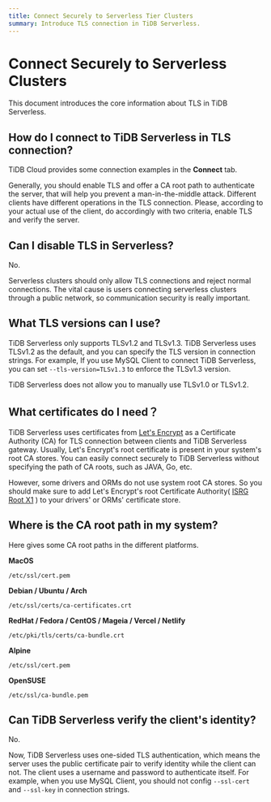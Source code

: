```yaml
---
title: Connect Securely to Serverless Tier Clusters
summary: Introduce TLS connection in TiDB Serverless.
---
```


# Connect Securely to Serverless Clusters

This document introduces the core information about TLS in TiDB Serverless.

## How do I connect to TiDB Serverless in TLS connection?

TiDB Cloud provides some connection examples in the **Connect** tab.

Generally, you should enable TLS and offer a CA root path to authenticate the server, that will help you prevent a man-in-the-middle attack. Different clients have different operations in the TLS connection. Please, according to your actual use of the client, do accordingly with two criteria, enable TLS and verify the server.

## Can I disable TLS in Serverless?

No.

Serverless clusters should only allow TLS connections and reject normal connections. The vital cause is users connecting serverless clusters through a public network, so communication security is really important.

## What TLS versions can I use?

TiDB Serverless only supports TLSv1.2 and TLSv1.3. TiDB Serverless uses TLSv1.2 as the default, and you can specify the TLS version in connection strings. For example, If you use MySQL Client to connect TiDB Serverless, you can set `--tls-version=TLSv1.3` to enforce the TLSv1.3 version.

TiDB Serverless does not allow you to manually use TLSv1.0 or TLSv1.2.

## What certificates do I need？

TiDB Serverless uses certificates from [Let's Encrypt](https://letsencrypt.org/) as a Certificate Authority (CA) for TLS connection between clients and TiDB Serverless gateway. Usually, Let's Encrypt's root certificate is present in your system's root CA stores. You can easily connect securely to TiDB Serverless without specifying the path of CA roots, such as JAVA, Go, etc.

However, some drivers and ORMs do not use system root CA stores. So you should make sure to add Let's Encrypt's root Certificate Authority( [ISRG Root X1](https://letsencrypt.org/certs/isrgrootx1.pem.txt) ) to your drivers' or ORMs' certificate store.

## Where is the CA root path in my system?

Here gives some CA root paths in the different platforms.

**MacOS**

```
/etc/ssl/cert.pem
```

**Debian / Ubuntu / Arch**
```
/etc/ssl/certs/ca-certificates.crt
```

**RedHat / Fedora / CentOS / Mageia / Vercel / Netlify**

```
/etc/pki/tls/certs/ca-bundle.crt
```

**Alpine**

```
/etc/ssl/cert.pem
```

**OpenSUSE**

```
/etc/ssl/ca-bundle.pem
```

## Can TiDB Serverless verify the client's identity?

No.

Now, TiDB Serverless uses one-sided TLS authentication, which means the server uses the public certificate pair to verify identity while the client can not. The client uses a username and password to authenticate itself. For example, when you use MySQL Client, you should not config `--ssl-cert` and `--ssl-key` in connection strings.